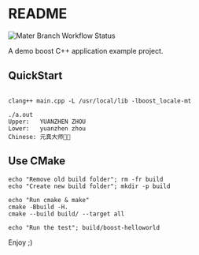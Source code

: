 # README

![Mater Branch Workflow Status](![default](https://github.com/zhouyuanzhen/demo-boost-helloworld/workflows/default/badge.svg?branch=master))

A demo boost C++ application example project.

## QuickStart

```shell

clang++ main.cpp -L /usr/local/lib -lboost_locale-mt

./a.out
Upper:   YUANZHEN ZHOU
Lower:   yuanzhen zhou
Chinese: 元真大师👨‍🦲
```

## Use CMake

```shell
echo "Remove old build folder"; rm -fr build
echo "Create new build folder"; mkdir -p build

echo "Run cmake & make"
cmake -Bbuild -H.
cmake --build build/ --target all

echo "Run the test"; build/boost-helloworld
```

Enjoy ;)
